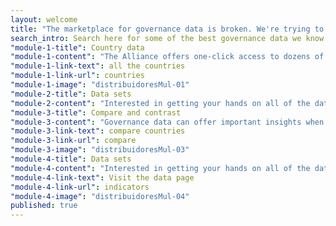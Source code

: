 ```yaml
---
layout: welcome
title: "The marketplace for governance data is broken. We're trying to fix it."
search_intro: Search here for some of the best governance data we know of
"module-1-title": Country data
"module-1-content": "The Alliance offers one-click access to dozens of different governance data sets - ranging from corruption perceptions to business regulation to freedom of the press - for countries in an easy-to-scan dashboard format."
"module-1-link-text": all the countries
"module-1-link-url": countries
"module-1-image": "distribuidoresMul-01"
"module-2-title": Data sets
"module-2-content": "Interested in getting your hands on all of the data from key governance data producers? We've done the heavy lifting for you."
"module-3-title": Compare and contrast
"module-3-content": "Governance data can offer important insights when comparing countries to one another. Here's where to get started in viewing your countries of interest side by side."
"module-3-link-text": compare countries
"module-3-link-url": compare
"module-3-image": "distribuidoresMul-03"
"module-4-title": Data sets
"module-4-content": "Interested in getting your hands on all of the data from key governance data producers for a particular country? We've done the heavy lifting for you."
"module-4-link-text": Visit the data page
"module-4-link-url": indicators
"module-4-image": "distribuidoresMul-04"
published: true
---
```


